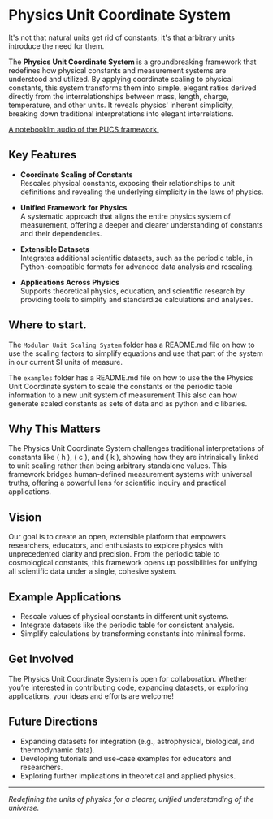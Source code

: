 # Physics Unit Coordinate System


It's not that natural units get rid of constants; it's that arbitrary units introduce the need for them.

The **Physics Unit Coordinate System** is a groundbreaking framework that redefines how physical constants and measurement systems are understood and utilized. By applying coordinate scaling to physical constants, this system transforms them into simple, elegant ratios derived directly from the interrelationships between mass, length, charge, temperature, and other units. It reveals physics' inherent simplicity, breaking down traditional interpretations into elegant interrelations.

[A notebooklm audio of the PUCS framework.](https://youtu.be/xSAoo8HRqMs)

## Key Features
- **Coordinate Scaling of Constants**  
  Rescales physical constants, exposing their relationships to unit definitions and revealing the underlying simplicity in the laws of physics.

- **Unified Framework for Physics**  
  A systematic approach that aligns the entire physics system of measurement, offering a deeper and clearer understanding of constants and their dependencies.

- **Extensible Datasets**  
  Integrates additional scientific datasets, such as the periodic table, in Python-compatible formats for advanced data analysis and rescaling.

- **Applications Across Physics**  
  Supports theoretical physics, education, and scientific research by providing tools to simplify and standardize calculations and analyses.

## Where to start.  

The ```Modular Unit Scaling System``` folder has a README.md file on how to use the scaling factors to simplify equations and use that part of the system in our current SI units of measure.

The ```examples``` folder has a README.md file on how to use the the Physics Unit Coordinate system to scale the constants or the periodic table information to a new unit system of measurement This also can how generate scaled constants as sets of data and as python and c libaries.

## Why This Matters
The Physics Unit Coordinate System challenges traditional interpretations of constants like \( h \), \( c \), and \( k \), showing how they are intrinsically linked to unit scaling rather than being arbitrary standalone values. This framework bridges human-defined measurement systems with universal truths, offering a powerful lens for scientific inquiry and practical applications.

## Vision
Our goal is to create an open, extensible platform that empowers researchers, educators, and enthusiasts to explore physics with unprecedented clarity and precision. From the periodic table to cosmological constants, this framework opens up possibilities for unifying all scientific data under a single, cohesive system.

## Example Applications
- Rescale values of physical constants in different unit systems.
- Integrate datasets like the periodic table for consistent analysis.
- Simplify calculations by transforming constants into minimal forms.

## Get Involved
The Physics Unit Coordinate System is open for collaboration. Whether you’re interested in contributing code, expanding datasets, or exploring applications, your ideas and efforts are welcome!

## Future Directions
- Expanding datasets for integration (e.g., astrophysical, biological, and thermodynamic data).
- Developing tutorials and use-case examples for educators and researchers.
- Exploring further implications in theoretical and applied physics.

---

*Redefining the units of physics for a clearer, unified understanding of the universe.*
